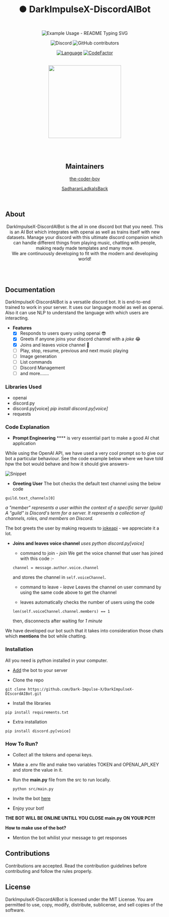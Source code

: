 <div align="center">

<h1>● DarkImpulseX-DiscordAIBot</h1>
</br>
  
<p align="center">
  <img src="https://readme-typing-svg.demolab.com/?lines=The,+Ultimate!;+Discord Companion&font=Fira%20Code&center=true&width=380&height=50&duration=4000&pause=1000" alt="Example Usage - README Typing SVG">
</p>
  
  <img alt="Discord" src="https://img.shields.io/discord/1171866074338299974?style=for-the-badge">
  
  <img alt="GitHub contributors" src="https://img.shields.io/github/contributors-anon/Dark-Impulse-X/DarkImpulseX-DIscordAIBot?style=for-the-badge">
  
  <a href="https://github.com/Dark-Impulse-X/DarkImpulseX-DiscordAIBot"><img src="https://img.shields.io/badge/Language-python-green.svg?style=for-the-badge" alt="Language"></a>
  <a href="https://www.codefactor.io/repository/github/dark-impulse-x/darkimpulsex-discordaibot/overview/master"><img src="https://www.codefactor.io/repository/github/dark-impulse-x/darkimpulsex-discordaibot/badge/master?style=for-the-badge" alt="CodeFactor" /></a>
  
</div>
</br>
<div align="center">

<img src="https://github.com/Dark-Impulse-X/DarkImpulseX-DIscordAIBot/assets/145888668/ea46a340-2b23-4aef-8537-b4b6b6aaea8f" width="230" height="230">

</div>

</br></br>

<h2 align="center"> Maintainers </h2>
<div align="center">
  <a href="https://github.com/the-coder-boy">the-coder-boy</a>          
  
  <a href="https://github.com/SadharanLadkaIsBack">SadharanLadkaIsBack</a>
  </div>

</br>

<h2>About </h2>
<div align="center">
  DarkImpulseX-DiscordAIBot is the all in one discord bot that you need. This is an AI Bot which integrates with openai as well as trains itself with new datasets.
  Manage your discord with this ultimate discord companion which can handle different things from playing music, chatting with people, making ready made templates and many more.
</br> We are continuously developing to fit with the modern and developing world!
</div>

</br></br>

## Documentation
DarkImpulseX-DiscordAIBot is a versatile discord bot. 
It is end-to-end trained to work in your server. It uses our language model as well as openai. Also it can use NLP to understand the language with which users are interacting.

- **Features**
  - [x] Responds to users query using openai 😎
  - [x] Greets if anyone joins your discord channel with a *joke* 😂
  - [x] Joins and leaves voice channel 📣
  - [ ] Play, stop, resume, previous and next music playing
  - [ ] Image generation
  - [ ] List commands
  - [ ] Discord Management
  - [ ] and more.......

### Libraries Used 
- openai
- discord.py
- discord.py[voice] *pip install discord.py[voice]*
- requests

### Code Explanation
- **Prompt Engineering**
**** is very essential part to make a good AI chat application

While using the OpenAI API, we have used a very cool prompt so to give our bot a particular behaviour. See the code example below where we have told hpw the bot would behave and how it should give answers- 

![Snippet](https://github.com/Dark-Impulse-X/DarkImpulseX-DIscordAIBot/assets/133076612/0cd59bc0-a886-4f01-a7de-7d61fc6e824e)


- **Greeting User**
The bot checks the default text channel using the below code
```
guild.text_channels[0]
```
*a "member" represents a user within the context of a specific server (guild)*
*A "guild" is Discord's term for a server. It represents a collection of channels, roles, and members on Discord.*

The bot greets the user by making requests to [jokeapi](https://v2.jokeapi.dev/) - we appreciate it a lot.

- **Joins and leaves voice channel** 
*uses python discord.py[voice]*
  - command to join - *join*
  We get the voice channel that user has joined with this code :- 
  ```
  channel = message.author.voice.channel
  ```
  and stores the channel in `self.voiceChannel`.

  - command to leave - *leave*
  Leaves the channel on user command by using the same code above to get the channel

  - leaves automatically
  checks the number of users using the code
  ```
  len(self.voiceChannel.channel.members) == 1
  ```
  then, disconnects after waiting for *1 minute*



We have developed our bot such that it takes into consideration those chats which **mentions** the bot while chatting.


### Installation
All you need is python installed in your computer.

- [Add](https://tinyurl.com/darkimpulsex) the bot to your server


- Clone the repo
  
``` shell
git clone https://github.com/Dark-Impulse-X/DarkImpulseX-DIscordAIBot.git
```

- Install the libraries
```
pip install requirements.txt
```

- Extra installation
```
pip install discord.py[voice]
```

### How To Run?

- Collect all the tokens and openai keys.

- Make a .env file and make two variables TOKEN and OPENAI_API_KEY and store the value in it.
  
- Run the **main.py** file from the src to run locally.
  ```
  python src/main.py
  ```

- Invite the bot [here](https://tinyurl.com/darkimpulsex)

- Enjoy your bot!


**THE BOT WILL BE ONLINE UNTILL YOU CLOSE main.py ON YOUR PC!!!**

**How to make use of the bot?**

- Mention the bot whilist your message to get responses


## Contributions
Contributions are accepted. Read the contribution guidelines before contributing and follow the rules properly.

## License
DarkImpulseX-DiscordAIBot is licensed under the MIT License. You are permitted to use, copy, modify, distribute, sublicense, and sell copies of the software.
